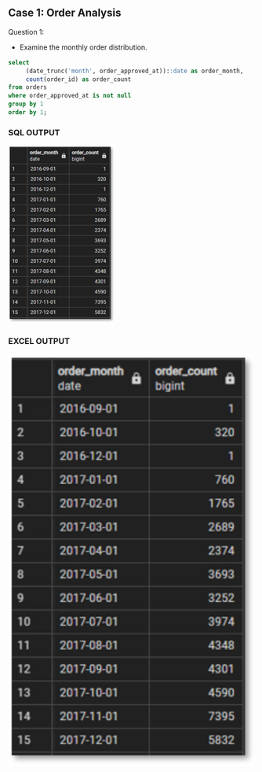 ## Case 1: Order Analysis

Question 1:
- Examine the monthly order distribution.

```sql
select
     (date_trunc('month', order_approved_at))::date as order_month,
     count(order_id) as order_count
from orders
where order_approved_at is not null
group by 1
order by 1;
```

### SQL OUTPUT
![alt text](https://github.com/hilalguleryuz/postgresql_olist_data_analysis_project/blob/main/Case-1%3A%20Order%20Analysis/Case1/Case1-Q1.png)

### EXCEL OUTPUT
<img src="https://github.com/hilalguleryuz/postgresql_olist_data_analysis_project/blob/main/Case-1%3A%20Order%20Analysis/Case1/Case1-Q1.png" alt="alt text" width="750"/>
